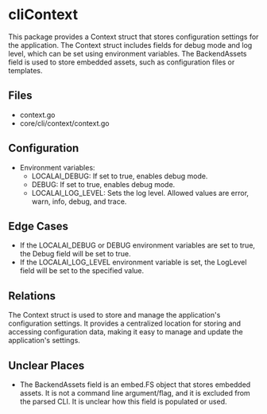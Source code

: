 # cliContext

This package provides a Context struct that stores configuration settings for the application. The Context struct includes fields for debug mode and log level, which can be set using environment variables. The BackendAssets field is used to store embedded assets, such as configuration files or templates.

## Files

- context.go
- core/cli/context/context.go

## Configuration

- Environment variables:
    - LOCALAI_DEBUG: If set to true, enables debug mode.
    - DEBUG: If set to true, enables debug mode.
    - LOCALAI_LOG_LEVEL: Sets the log level. Allowed values are error, warn, info, debug, and trace.

## Edge Cases

- If the LOCALAI_DEBUG or DEBUG environment variables are set to true, the Debug field will be set to true.
- If the LOCALAI_LOG_LEVEL environment variable is set, the LogLevel field will be set to the specified value.

## Relations

The Context struct is used to store and manage the application's configuration settings. It provides a centralized location for storing and accessing configuration data, making it easy to manage and update the application's settings.

## Unclear Places

- The BackendAssets field is an embed.FS object that stores embedded assets. It is not a command line argument/flag, and it is excluded from the parsed CLI. It is unclear how this field is populated or used.

